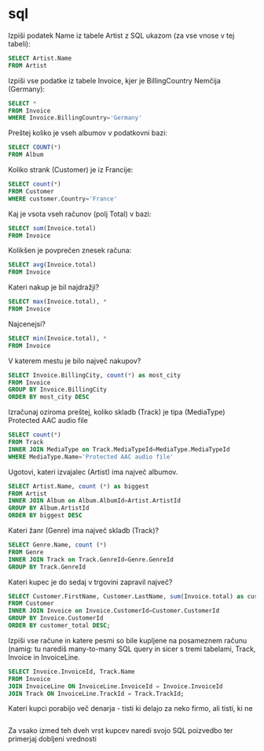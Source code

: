 # sql

Izpiši podatek Name iz tabele Artist z SQL ukazom (za vse vnose v tej tabeli):
```sql
SELECT Artist.Name
FROM Artist
```

Izpiši vse podatke iz tabele Invoice, kjer je BillingCountry Nemčija (Germany):
```sql
SELECT *
FROM Invoice
WHERE Invoice.BillingCountry='Germany'
```

Preštej koliko je vseh albumov v podatkovni bazi:
```sql
SELECT COUNT(*)
FROM Album
```

Koliko strank (Customer) je iz Francije:
```sql
SELECT count(*)
FROM Customer
WHERE customer.Country='France'
```

Kaj je vsota vseh računov (polj Total) v bazi:
```sql
SELECT sum(Invoice.total)
FROM Invoice
```

Kolikšen je povprečen znesek računa:
```sql
SELECT avg(Invoice.total)
FROM Invoice
```

Kateri nakup je bil najdražji?
```sql
SELECT max(Invoice.total), *
FROM Invoice
```

Najcenejsi?
```sql
SELECT min(Invoice.total), *
FROM Invoice
```

V katerem mestu je bilo največ nakupov?
```sql
SELECT Invoice.BillingCity, count(*) as most_city
FROM Invoice
GROUP BY Invoice.BillingCity
ORDER BY most_city DESC
```

Izračunaj oziroma preštej, koliko skladb (Track) je tipa (MediaType) Protected AAC audio file
```sql
SELECT count(*)
FROM Track
INNER JOIN MediaType on Track.MediaTypeId=MediaType.MediaTypeId
WHERE MediaType.Name='Protected AAC audio file'
```

Ugotovi, kateri izvajalec (Artist) ima največ albumov.
```sql
SELECT Artist.Name, count (*) as biggest
FROM Artist
INNER JOIN Album on Album.AlbumId=Artist.ArtistId
GROUP BY Album.ArtistId
ORDER BY biggest DESC
```

Kateri žanr (Genre) ima največ skladb (Track)?
```sql
SELECT Genre.Name, count (*)	
FROM Genre
INNER JOIN Track on Track.GenreId=Genre.GenreId
GROUP BY Track.GenreId
```

Kateri kupec je do sedaj v trgovini zapravil največ?
```sql
SELECT Customer.FirstName, Customer.LastName, sum(Invoice.total) as customer_total
FROM Customer
INNER JOIN Invoice on Invoice.CustomerId=Customer.CustomerId
GROUP BY Invoice.CustomerId
ORDER BY customer_total DESC;
```

Izpiši vse račune in katere pesmi so bile kupljene na posameznem računu (namig: tu narediš many-to-many SQL query in sicer s tremi tabelami, Track, Invoice in InvoiceLine.
```sql
SELECT Invoice.InvoiceId, Track.Name
FROM Invoice
JOIN InvoiceLine ON InvoiceLine.InvoiceId = Invoice.InvoiceId
JOIN Track ON InvoiceLine.TrackId = Track.TrackId;
```

Kateri kupci porabijo več denarja - tisti ki delajo za neko firmo, ali tisti, ki ne
```sql
```

Za vsako izmed teh dveh vrst kupcev naredi svojo SQL poizvedbo ter primerjaj dobljeni vrednosti
```sql
```




